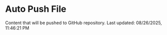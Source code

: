 # Auto Push File

Content that will be pushed to GitHub repository.
Last updated: 08/26/2025, 11:46:21 PM